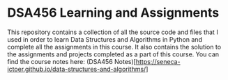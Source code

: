 # DSA456 Learning and Assignments
This repository contains a collection of all the source code and files that I used in order to learn Data Structures and Algorithms in Python and complete all the assignments in this course. It also contains the solution to the assignments and projects completed as a part of this course.
You can find the course notes here: (DSA456 Notes)[https://seneca-ictoer.github.io/data-structures-and-algorithms/]
